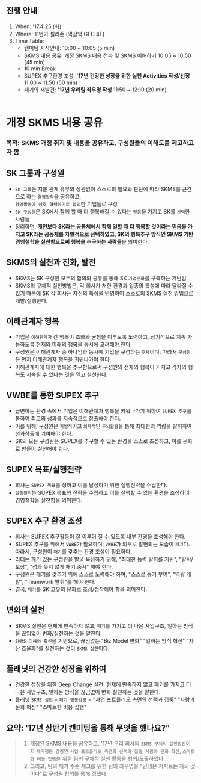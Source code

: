 ## 진행 안내

1. When: '17.4.25 (화)
2. Where: 11번가 셀러존 (역삼역 GFC 4F)
3. Time Table:
    - 캔미팅 시작안내: 10:00 ~ 10:05 (5 min)
    - SKMS 내용 공유: 개정 SKMS 내용 전파 및 SKMS 이해하기 10:05 ~ 10:50 (45 min)
    - 10 min Break
    - SUPEX 추구환경 조성: **'17년 건강한 성장을 위한 실천 Activities 작성/선정** 11:00 ~ 11:50 (50 min)
    - 패기의 재발견: **'17년 우리팀 좌우명 작성** 11:50 ~ 12:10 (20 min)
<br/><br/>

# 개정 SKMS 내용 공유
### 목적: SKMS 개정 취지 및 내용을 공유하고, 구성원들의 이해도를 제고하고자 함

## SK 그룹과 구성원
- `SK 그룹`은 지분 관계 유무와 상관없이 스스로의 필요와 판단에 따라 SKMS를 근간으로 하는 `경영철학`을 공유하고,<br/>`경영활동에 상호 협력하기로 합의`한 기업들로 구성
- `SK 구성원`은 SK에서 함께 할 때 더 행복해질 수 있다는 `믿음`을 가지고 SK를 `선택`한 사람들
- 정리하면, **개인보다 SK라는 공통체에서 함께 일할 때 더 행복할 것이라는 믿음을 가지고 SK라는 공동체를 자발적으로 선택하였고, SK의 행복추구 방식인 SKMS 기반 경영철학을 실천함으로써 행복을 추구하는 사람들**을 의미한다.

## SKMS의 실천과 진화, 발전
- SKMS는 SK 구성원 모두의 합의와 공유를 통해 SK `기업문화`를 구축하는 기반임
- SKMS의 구체적 실천방법은, 각 회사가 처한 환경과 업종의 특성에 따라 달라질 수 있기 때문에 SK 각 회사는 자신의 특성을 반영하여 스스로의 SKMS 실천 방법으로 개발/실행한다.

## 이해관계자 행복
- 기업은 `이해관계자` 간 행복이 조화와 균형을 이루도록 노력하고, 장기적으로 지속 가능하도록 현재와 미래의 행복을 동시에 고려해야 한다.
- 구성원은 이해관계자 중 하나임과 동시에 기업을 구성하는 `주체`이며, 따라서 `구성원`은 먼저 이해관계자 행복을 키워나가야 한다.
- 이해관계자에 대한 행복을 추구함으로써 구성원의 전체의 행복이 커지고 각자의 행복도 지속될 수 있다는 것을 믿고 실천한다.

## VWBE를 통한 SUPEX 추구
- 급변하는 환경 속에서 기업은 이해관졔자 행복을 키워나가기 위하여 `SUPEX 추구`를 통하여 최고의 성과를 지속적으로 창출해야 한다.
- 이를 위해, 구성원은 `자발적`이고 `의욕적`인 `두뇌활용`을 통해 최대한의 역량을 발휘하여 성과창출에 기여해야 한다.
- SK의 모든 구성원은 SUPEX를 추구할 수 있는 환경을 스스로 조성하고, 이를 문화로 만들어 실천해야 한다.

## SUPEX 목표/실행전략
- 회사는 `SUPEX 목표`를 정하고 이를 달성하기 위한 실행전략을 수립한다.
- `실행원리`는 SUPEX 목표와 전략을 수립하고 이를 실행할 수 있는 환경을 조성하여 경영철학을 실천함을 의미한다.

## SUPEX 추구 환경 조성
- 회사는 SUPEX 추구활동이 잘 이루어 질 수 있도록 내부 환경을 조성해야 한다.
- SUPEX 추구를 위해서 `VWBE`가 필요하며, `VWBE`가 외부로 발현되는 모습이 `패기`다. 따라서, 구성원이 `패기`를 갖추는 환경 조성이 필요하다.
- 리더는 패기 있는 구성원을 발굴 육성하기 위해, "최대한 능력 발휘를 지원", "발탁/보상", "성과 못지 않게 패기 중시" 해야 한다.
- 구성원은 패기를 갖추기 위해 스스로 노력해야 하며, "스스로 동기 부여", "역량 개발", "Teamwork 발휘"를 해야 한다.
- 결국, `패기`를 SK 고유의 문화로 조성/정착해야 함을 의미한다.

## 변화의 실천
- SKMS 실천은 현재에 만족하지 않고, `패기`를 가지고 더 나은 사업구조, 일하는 방식을 끊임없이 변화/실천하는 것을 말한다.
- `SKMS 이해와 확신`을 기반으로, 끊임없는 "Biz Model 변화" "일하는 방식 혁신" "자산 효율화"를 실천하는 것이 `SKMS 실천`이다.

## 플래닛의 건강한 성장을 위하여
- 건강한 성장을 위한 Deep Change 실천: 현재에 만족하지 않고 패기를 가지고 더 나은 사업구조, 일하는 방식을 끊임없이 변화 실천하는 것을 말한다.
- 플래닛 `SKMS 실천` = `패기 행동강령` = "사업 포트폴리오 측면의 선택과 집중" "사람과 문화 혁신" "스마트한 비용 집행"

## 요약: '17년 상반기 캔미팅을 통해 무엇을 했나요?"

> 1. 개정된 SKMS 내용을 공유하고, '17년 우리 회사의 `SKMS 구체적 실천방안`이자 `패기행동 강령`인 `사업 포트폴리오 측면의 선택과 집중`, `사람과 문화 혁신`, `스마트한 비용 집행`을 위한 팀의 구체적 실천 활동을 협의/도출하였다. <br/>
> 2. 그리고, 팀의 패기 수준 제고를 위한 팀의 좌우명을 "인생은 저지르는 자의 것이다"로 구성원 합의를 통해 정했다.

